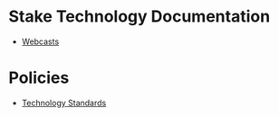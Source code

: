 # Stake Technology Documentation

  * [Webcasts](Webcasts.md)

# Policies

  * [Technology Standards](https://www.churchofjesuschrist.org/help/support/meetinghouse-technology/my-calling-as-a-technology-specialist/technology-standards?lang=eng)
